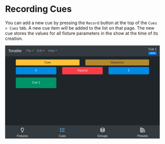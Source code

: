 # Recording Cues

You can add a new cue by pressing the `Record` button at the top of the `Cues > Cues` tab. A new cue item will be added to the list on that page. The new cue stores the values for all fixture parameters in the show at the time of its creation.

![Cue recorded](../images/cue_recorded.png)